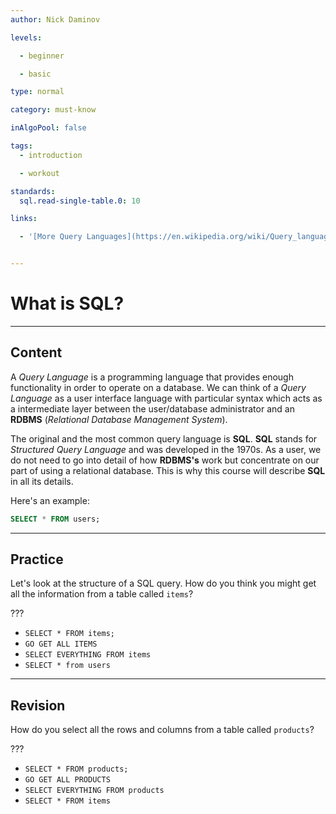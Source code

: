 ```yaml
---
author: Nick Daminov

levels:

  - beginner

  - basic

type: normal

category: must-know

inAlgoPool: false

tags:
  - introduction

  - workout

standards:
  sql.read-single-table.0: 10

links:

  - '[More Query Languages](https://en.wikipedia.org/wiki/Query_language){website}'


---
```


# What is SQL?

---
## Content

A *Query Language*  is a programming language that provides enough functionality in order to operate on a database. We can think of a *Query Language* as a user interface language with particular syntax which acts as a intermediate layer between the user/database administrator and an **RDBMS** (*Relational Database Management System*).

The original and the most common query language is **SQL**. **SQL** stands for *Structured Query Language* and was developed in the 1970s. As a user, we do not need to go into detail of how **RDBMS's** work but concentrate on our part of using a relational database. This is why this course will describe **SQL** in all its details.

Here's an example:
```sql
SELECT * FROM users;
```

---
## Practice

Let's look at the structure of a SQL query. 
How do you think you might get all the information from a table called `items`?

???


* `SELECT * FROM items;`
* `GO GET ALL ITEMS`
* `SELECT EVERYTHING FROM items`
* `SELECT * from users`

---
## Revision

How do you select all the rows and columns from a table called `products`?

???


* `SELECT * FROM products;`
* `GO GET ALL PRODUCTS`
* `SELECT EVERYTHING FROM products`
* `SELECT * FROM items`
